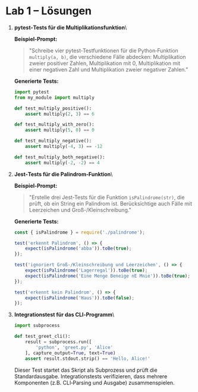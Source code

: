 # Lab 1 – Lösungen

1. **pytest‑Tests für die Multiplikationsfunktion**\

   **Beispiel‑Prompt:**

   > "Schreibe vier pytest‑Testfunktionen für die Python‑Funktion `multiply(a, b)`, die verschiedene Fälle abdecken: Multiplikation zweier positiver Zahlen, Multiplikation mit 0, Multiplikation mit einer negativen Zahl und Multiplikation zweier negativer Zahlen."

   **Generierte Tests:**

   ```python
   import pytest
   from my_module import multiply

   def test_multiply_positive():
       assert multiply(2, 3) == 6

   def test_multiply_with_zero():
       assert multiply(5, 0) == 0

   def test_multiply_negative():
       assert multiply(-4, 3) == -12

   def test_multiply_both_negative():
       assert multiply(-2, -2) == 4
   ```

2. **Jest‑Tests für die Palindrom‑Funktion**\

   **Beispiel‑Prompt:**

   > "Erstelle drei Jest‑Tests für die Funktion `isPalindrome(str)`,
   >  die prüft, ob ein String ein Palindrom ist. Berücksichtige auch
   >  Fälle mit Leerzeichen und Groß-/Kleinschreibung."

   **Generierte Tests:**

   ```javascript
   const { isPalindrome } = require('./palindrome');

   test('erkennt Palindrom', () => {
       expect(isPalindrome('abba')).toBe(true);
   });

   test('ignoriert Groß-/Kleinschreibung und Leerzeichen', () => {
       expect(isPalindrome('Lagerregal')).toBe(true);
       expect(isPalindrome('Eine Menge Beneige nE Mnie')).toBe(true);
   });

   test('erkennt kein Palindrom', () => {
       expect(isPalindrome('Haus')).toBe(false);
   });
   ```

3. **Integrationstest für das CLI‑Programm**\

   ```python
   import subprocess

   def test_greet_cli():
       result = subprocess.run([
           'python', 'greet.py', 'Alice'
       ], capture_output=True, text=True)
       assert result.stdout.strip() == 'Hello, Alice!'
   ```

   Dieser Test startet das Skript als Subprozess und prüft die
   Standardausgabe. Integrationstests verifizieren, dass mehrere
   Komponenten (z.B. CLI‑Parsing und Ausgabe) zusammenspielen.
